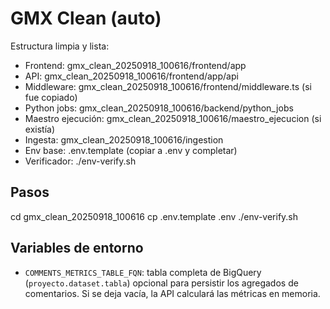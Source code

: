 # GMX Clean (auto)
Estructura limpia y lista:
- Frontend: gmx_clean_20250918_100616/frontend/app
- API:      gmx_clean_20250918_100616/frontend/app/api
- Middleware: gmx_clean_20250918_100616/frontend/middleware.ts (si fue copiado)
- Python jobs: gmx_clean_20250918_100616/backend/python_jobs
- Maestro ejecución: gmx_clean_20250918_100616/maestro_ejecucion (si existía)
- Ingesta: gmx_clean_20250918_100616/ingestion
- Env base: .env.template (copiar a .env y completar)
- Verificador: ./env-verify.sh

## Pasos
cd gmx_clean_20250918_100616
cp .env.template .env
./env-verify.sh


## Variables de entorno

- `COMMENTS_METRICS_TABLE_FQN`: tabla completa de BigQuery (`proyecto.dataset.tabla`) opcional para persistir los agregados de comentarios. Si se deja vacía, la API calculará las métricas en memoria.
